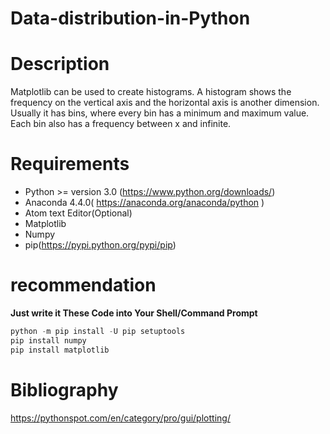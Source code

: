 # Data-distribution-in-Python


# Description
Matplotlib can be used to create histograms. A histogram shows the frequency on the vertical axis and the horizontal axis is another    dimension. Usually it has bins, where every bin has a minimum and maximum value. Each bin also has a frequency between x and infinite.
  

# Requirements
* Python >= version 3.0 (https://www.python.org/downloads/)
* Anaconda 4.4.0( https://anaconda.org/anaconda/python )
* Atom text Editor(Optional)
* Matplotlib
* Numpy
* pip(https://pypi.python.org/pypi/pip)


# recommendation

<b>Just write it These Code into Your Shell/Command Prompt</b>

```python
python -m pip install -U pip setuptools
pip install numpy
pip install matplotlib

```

# Bibliography
https://pythonspot.com/en/category/pro/gui/plotting/


